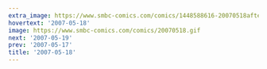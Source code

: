 ```yaml
---
extra_image: https://www.smbc-comics.com/comics/1448588616-20070518after.png
hovertext: '2007-05-18'
image: https://www.smbc-comics.com/comics/20070518.gif
next: '2007-05-19'
prev: '2007-05-17'
title: '2007-05-18'
---
```

